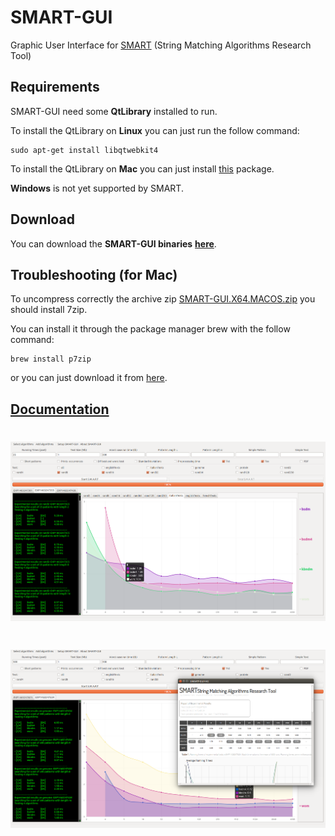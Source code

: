# SMART-GUI
Graphic User Interface for [SMART](http://www.dmi.unict.it/~faro/smart/index.php) (String Matching Algorithms Research Tool)

## Requirements

SMART-GUI need some **QtLibrary** installed to run.

To install the QtLibrary on **Linux** you can just run the follow command:
```
sudo apt-get install libqtwebkit4
```

To install the QtLibrary on **Mac** you can just install [this](https://dl.dropboxusercontent.com/u/2314785/Qt_libraries.pkg.zip) package. 

**Windows** is not  yet supported by SMART.


## Download

You can download the **SMART-GUI binaries** **[here](https://github.com/smart-tool/smart-gui/releases)**.


## Troubleshooting (for Mac)

To uncompress correctly the archive zip [SMART-GUI.X64.MACOS.zip](https://github.com/smart-tool/smart-gui/releases/download/1.0.0/SMART-GUI.X64.MACOS.zip) you should install 7zip.

You can install it through the package manager brew with the follow command:
```
brew install p7zip 
```

or you can just download it from [here](http://www.updatestar.com/directdownload/7zx/2188433).


## [Documentation](http://www.dmi.unict.it/~faro/smart/howto.php)

# ![SMART-GUI](https://raw.githubusercontent.com/Helias/SMART-GUI/master/SMART.png)

# ![SMART-GUI](https://raw.githubusercontent.com/Helias/SMART-GUI/master/SMARTstats.png)

